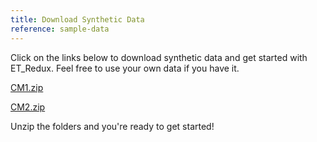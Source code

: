 ```yaml
---
title: Download Synthetic Data 
reference: sample-data
---
```


Click on the links below to download synthetic data and get started with ET_Redux. Feel free to use your own data if you have it.

[CM1.zip](../../assets/downloads/CM1.zip)

[CM2.zip](../../assets/downloads/CM2.zip)

Unzip the folders and you're ready to get started!
